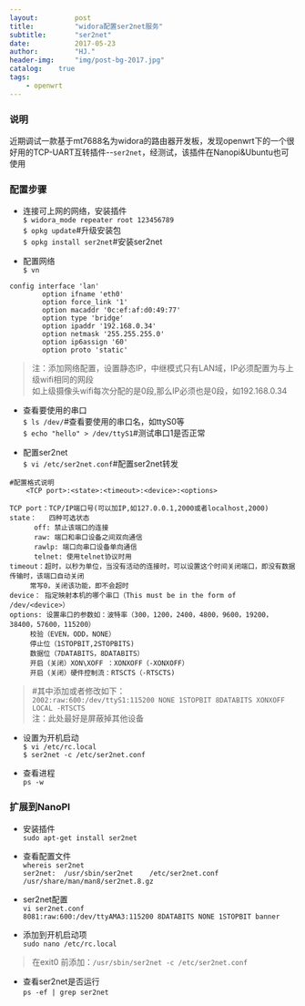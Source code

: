 ```yaml
---
layout:         post
title:          "widora配置ser2net服务"
subtitle:       "ser2net"
date:           2017-05-23 
author:         "HJ."
header-img:     "img/post-bg-2017.jpg"
catalog:    true
tags:
    - openwrt
---
```


### 说明

近期调试一款基于mt7688名为widora的路由器开发板，发现openwrt下的一个很好用的TCP-UART互转插件--`ser2net`，经测试，该插件在Nanopi&Ubuntu也可使用

### 配置步骤

- 连接可上网的网络，安装插件<br>
`$ widora_mode repeater root 123456789`   
`$ opkg update`#升级安装包  
`$ opkg install ser2net`#安装ser2net 

- 配置网络<br>
`$ vn`<br>
```
config interface 'lan'
        option ifname 'eth0'
        option force_link '1'
        option macaddr '0c:ef:af:d0:49:77'
        option type 'bridge'
        option ipaddr '192.168.0.34'
        option netmask '255.255.255.0'
        option ip6assign '60'
        option proto 'static'
```
>注：添加网络配置，设置静态IP，中继模式只有LAN域，IP必须配置为与上级wifi相同的网段<br>
>如上级摄像头wifi每次分配的是0段,那么IP必须也是0段，如192.168.0.34<br>

- 查看要使用的串口<br>
`$ ls /dev/`#查看要使用的串口名，如ttyS0等 <br>`$ echo "hello" > /dev/ttyS1`#测试串口1是否正常		

- 配置ser2net<br>
`$ vi /etc/ser2net.conf`#配置ser2net转发	

```
#配置格式说明
	<TCP port>:<state>:<timeout>:<device>:<options>

TCP port：TCP/IP端口号(可以加IP,如127.0.0.1,2000或者localhost,2000)
state：   四种可选状态
	  off: 禁止该端口的连接
	  raw: 端口和串口设备之间双向通信
	  rawlp: 端口向串口设备单向通信
	  telnet: 使用telnet协议时用
timeout：超时，以秒为单位，当没有活动的连接时，可以设置这个时间关闭端口，即没有数据传输时，该端口自动关闭
	 常写0，关闭该功能，即不会超时
device： 指定映射本机的哪个串口（This must be in the form of /dev/<device>）
options: 设置串口的参数如：波特率（300，1200，2400，4800，9600，19200，38400，57600，115200）
	 校验（EVEN，ODD，NONE）
	 停止位（1STOPBIT,2STOPBITS)
	 数据位（7DATABITS，8DATABITS）
	 开启（关闭）XON\XOFF ：XONXOFF（-XONXOFF）
	 开启（关闭）硬件控制流：RTSCTS（-RTSCTS)
```
>#其中添加或者修改如下：<br>
>`2002:raw:600:/dev/ttyS1:115200 NONE 1STOPBIT 8DATABITS XONXOFF LOCAL -RTSCTS`<br>
>注：此处最好是屏蔽掉其他设备<br>

- 设置为开机启动<br>
`$ vi /etc/rc.local`<br>
`$ ser2net -c /etc/ser2net.conf`<br>

- 查看进程<br>
`ps -w`<br>

### 扩展到NanoPI

- 安装插件<br>
`sudo apt-get install ser2net` 

- 查看配置文件<br>
`whereis ser2net`<br>
`ser2net:  /usr/sbin/ser2net    /etc/ser2net.conf    /usr/share/man/man8/ser2net.8.gz`

- ser2net配置<br>
`vi ser2net.conf`<br>
`8081:raw:600:/dev/ttyAMA3:115200 8DATABITS NONE 1STOPBIT banner`<br>

- 添加到开机启动项<br>
`sudo nano /etc/rc.local`<br>
>在exit0 前添加：`/usr/sbin/ser2net -c /etc/ser2net.conf`

- 查看ser2net是否运行<br>
`ps -ef | grep ser2net`



